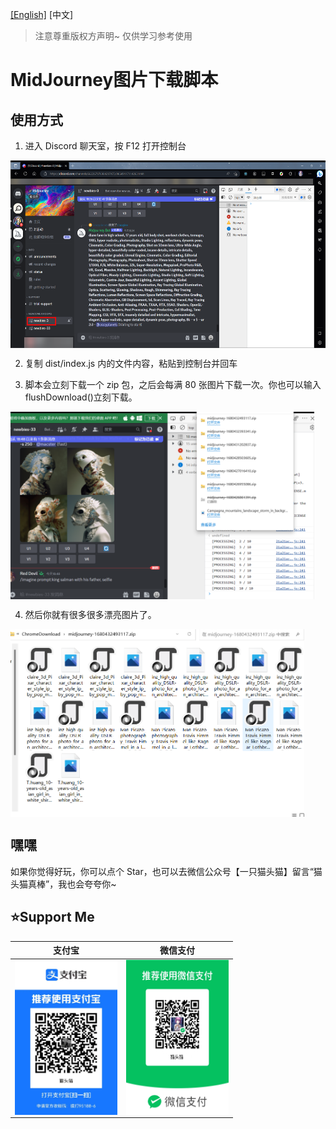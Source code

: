[[English]](./readme.md) [中文]

> 注意尊重版权方声明~ 仅供学习参考使用
# MidJourney图片下载脚本

## 使用方式
1. 进入 Discord 聊天室，按 F12 打开控制台

<img src="./imgs/step1.png" height="300px"  title="step1" style="display:inherit;"/>

2. 复制 dist/index.js 内的文件内容，粘贴到控制台并回车

3. 脚本会立刻下载一个 zip 包，之后会每满 80 张图片下载一次。你也可以输入 flushDownload()立刻下载。

<img src="./imgs/step3.png" height="300px"  title="step1" style="display:inherit;"/>

4. 然后你就有很多很多漂亮图片了。

<img src="./imgs/step4.png" height="300px"  title="step1" style="display:inherit;"/>

## 嘿嘿
如果你觉得好玩，你可以点个 Star，也可以去微信公众号【一只猫头猫】留言“猫头猫真棒”，我也会夸夸你~

## ⭐Support Me

| 支付宝 | 微信支付 |
| ------ | --------- |
| <img src="./imgs/alipay.png" height="248px" width="164px" title="支付宝" style="display:inherit;"/> | <img src="./imgs/wx.png" height="248px" width="164px" title="微信支付" style="display:inherit;"/> |

